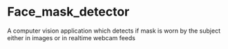 # Face_mask_detector
A computer vision application which detects if mask is worn by the subject either in images or in realtime webcam feeds 
